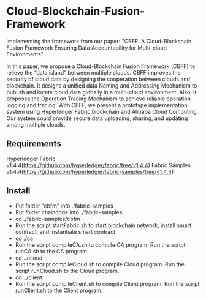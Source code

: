 # Cloud-Blockchain-Fusion-Framework
Implementing the framework from our paper: "CBFF: A Cloud-Blockchain Fusion Framework Ensuring Data Accountability for Multi-cloud Environments"

In this paper, we propose a Cloud-Blockchain Fusion Framework (CBFF) to relieve the “data island” between multiple clouds. CBFF improves the security of cloud data by designing the cooperation between clouds and blockchain. It designs a unified data Naming and Addressing Mechanism to publish and locate cloud data globally in a multi-cloud environment. Also, it proposes the Operation Tracing Mechanism to achieve reliable operation logging and tracing. With CBFF, we present a prototype implementation system using Hyperledger Fabric blockchain and Alibaba Cloud Computing. Our system could provide secure data uploading, sharing, and updating among multiple clouds. 

## Requirements

  Hyperledger Fabric v1.4.4(https://github.com/hyperledger/fabric/tree/v1.4.4)
  Fabric Samples v1.4.4(https://github.com/hyperledger/fabric-samples/tree/v1.4.4)

## Install

 - Put folder “cbfm” into ./fabric-samples
 - Put folder chaincode into ./fabric-samples
 - cd ./fabric-samples/cbfm
 - Run the script startFabric.sh to start blockchain network, install smart contract, and instantiate smart contract
 - cd ./ca
 - Run the script compileCA.sh to compile CA program. Run the script runCA.sh to the CA program.
 - cd ../cloud
 - Run the script compileCloud.sh to compile Cloud program. Run the script runCloud.sh to the Cloud program.
 - cd ../client
 - Run the script compileClient.sh to compile Client program. Run the script runClient.sh to the Client program.

